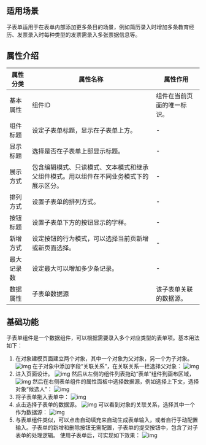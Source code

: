 
## 适用场景

子表单适用于在表单内部添加更多条目的场景，例如简历录入时增加多条教育经历、发票录入时每种类型的发票需录入多张票据信息等。

## 属性介绍

| 属性分类   | 属性名称                                                     | 属性作用                   |
| ---------- | ------------------------------------------------------------ | -------------------------- |
| 基本属性   | 组件ID                                                       | 组件在当前页面的唯一标识。 |
| 组件标题   | 设定子表单标题，显示在子表单上方。                           |              -              |
| 显示标题   | 选择是否在子表单上部显示标题。                               |             -               |
| 展示方式   | 包含编辑模式、只读模式、文本模式和继承父组件模式。用以组件在不同业务模式下的展示区分。 |         -                   |
| 排列方式   | 设置子表单的排列方式。                                       |            -                |
| 按钮标题   | 设置子表单下方的按钮显示的字样。                             |             -               |
| 新增方式   | 设定按钮的行为模式，可以选择当前页新增或新页面选择。         |     -                       |
| 最大记录数 | 设定最大可以增加多少条记录。                                 |          -                  |
| 数据属性   | 子表单数据源                                                 | 该子表单关联的数据源。     |



## 基础功能

子表单组件是一个数据组件，可以根据需要录入多个对应类型的表单项。基本用法如下：

1. 在对象建模页面建立两个对象，其中一个对象为父对象，另一个为子对象。
![img](https://main.qcloudimg.com/raw/79616307f1adc4b319ec19883a00c2f7.png)
在子对象中添加字段“关联关系”，在关联关系一栏选择父对象：
![img](https://main.qcloudimg.com/raw/090c591fd901dc7ee0537b38ba8651df.png)
2. 进入页面设计。
![img](https://main.qcloudimg.com/raw/c8f37a835de275bd2b831580059ffe76.png)
然后从左侧的组件列表拖动“表单”组件到画布区域，
![img](https://main.qcloudimg.com/raw/104df9a74e8f4d95e301a721441a3a2f.png)
然后在右侧表单组件的属性面板中选择数据源，例如选择上下文，选择对象“候选人”：
![img](https://main.qcloudimg.com/raw/600a4b0b50418f5cc03611102eb3a557.png)
3. 将子表单拖入表单中：
![img](https://main.qcloudimg.com/raw/d430506b5d769304522f7b83dd8b3fd2.png)
4. 点击选择子表单的数据源。
![img](https://main.qcloudimg.com/raw/0cdc8fafc3bd9d78af189a52364f8c73.png)
可以看到对象的关联关系，选择其中一个作为数据源：
![img](https://main.qcloudimg.com/raw/7d0c5a8c4debe058dda36866ac7c6161.png)
5. 与表单组件类似，可以点击自动填充来自动生成表单输入，或者自行手动配置输入。子表单的新增和删除按钮无需配置，子表单的提交按钮中，包含了对子表单的处理逻辑。
使用子表单后，可实现如下效果：
![img](https://main.qcloudimg.com/raw/69658576e414820e156deb7379991ff9.png)



